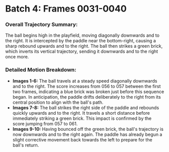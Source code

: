 # Batch 4: Frames 0031-0040

### Overall Trajectory Summary:
The ball begins high in the playfield, moving diagonally downwards and to the right. It is intercepted by the paddle near the bottom-right, causing a sharp rebound upwards and to the right. The ball then strikes a green brick, which inverts its vertical trajectory, sending it downwards and to the right once more.

### Detailed Motion Breakdown:
*   **Images 1-6:** The ball travels at a steady speed diagonally downwards and to the right. The score increases from 056 to 057 between the first two frames, indicating a blue brick was broken just before this sequence began. In anticipation, the paddle drifts deliberately to the right from its central position to align with the ball's path.
*   **Images 7-8:** The ball strikes the right side of the paddle and rebounds quickly upwards and to the right. It travels a short distance before immediately striking a green brick. This impact is confirmed by the score jumping from 057 to 061.
*   **Images 9-10:** Having bounced off the green brick, the ball's trajectory is now downwards and to the right again. The paddle has already begun a slight corrective movement back towards the left to prepare for the ball's return.
